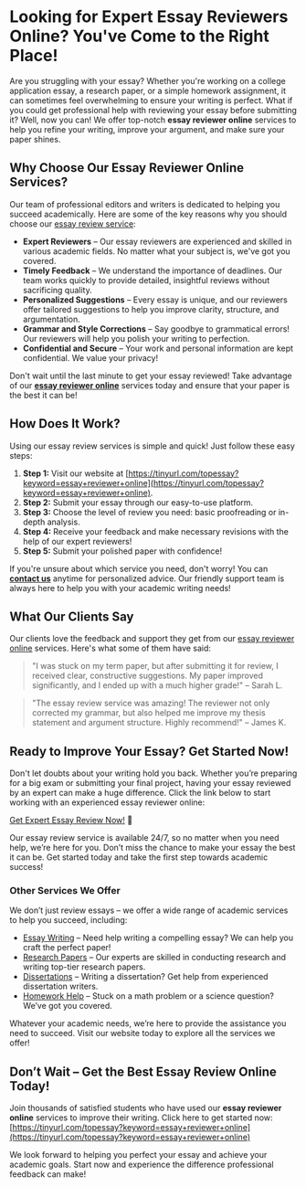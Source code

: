 # Looking for Expert Essay Reviewers Online? You've Come to the Right Place!

Are you struggling with your essay? Whether you're working on a college application essay, a research paper, or a simple homework assignment, it can sometimes feel overwhelming to ensure your writing is perfect. What if you could get professional help with reviewing your essay before submitting it? Well, now you can! We offer top-notch **essay reviewer online** services to help you refine your writing, improve your argument, and make sure your paper shines.

## Why Choose Our Essay Reviewer Online Services?

Our team of professional editors and writers is dedicated to helping you succeed academically. Here are some of the key reasons why you should choose our [essay review service](https://tinyurl.com/topessay?keyword=essay+reviewer+online):

- **Expert Reviewers** – Our essay reviewers are experienced and skilled in various academic fields. No matter what your subject is, we've got you covered. 
- **Timely Feedback** – We understand the importance of deadlines. Our team works quickly to provide detailed, insightful reviews without sacrificing quality.
- **Personalized Suggestions** – Every essay is unique, and our reviewers offer tailored suggestions to help you improve clarity, structure, and argumentation.
- **Grammar and Style Corrections** – Say goodbye to grammatical errors! Our reviewers will help you polish your writing to perfection.
- **Confidential and Secure** – Your work and personal information are kept confidential. We value your privacy!

Don't wait until the last minute to get your essay reviewed! Take advantage of our [**essay reviewer online**](https://tinyurl.com/topessay?keyword=essay+reviewer+online) services today and ensure that your paper is the best it can be!

## How Does It Work?

Using our essay review services is simple and quick! Just follow these easy steps:

1. **Step 1:** Visit our website at [https://tinyurl.com/topessay?keyword=essay+reviewer+online](https://tinyurl.com/topessay?keyword=essay+reviewer+online).
2. **Step 2:** Submit your essay through our easy-to-use platform.
3. **Step 3:** Choose the level of review you need: basic proofreading or in-depth analysis.
4. **Step 4:** Receive your feedback and make necessary revisions with the help of our expert reviewers!
5. **Step 5:** Submit your polished paper with confidence!

If you're unsure about which service you need, don't worry! You can [**contact us**](https://tinyurl.com/topessay?keyword=essay+reviewer+online) anytime for personalized advice. Our friendly support team is always here to help you with your academic writing needs!

## What Our Clients Say

Our clients love the feedback and support they get from our [essay reviewer online](https://tinyurl.com/topessay?keyword=essay+reviewer+online) services. Here's what some of them have said:

> "I was stuck on my term paper, but after submitting it for review, I received clear, constructive suggestions. My paper improved significantly, and I ended up with a much higher grade!" – Sarah L.

> "The essay review service was amazing! The reviewer not only corrected my grammar, but also helped me improve my thesis statement and argument structure. Highly recommend!" – James K.

## Ready to Improve Your Essay? Get Started Now!

Don't let doubts about your writing hold you back. Whether you’re preparing for a big exam or submitting your final project, having your essay reviewed by an expert can make a huge difference. Click the link below to start working with an experienced essay reviewer online:

[Get Expert Essay Review Now!](https://tinyurl.com/topessay?keyword=essay+reviewer+online) 🚀

Our essay review service is available 24/7, so no matter when you need help, we’re here for you. Don’t miss the chance to make your essay the best it can be. Get started today and take the first step towards academic success!

### Other Services We Offer

We don’t just review essays – we offer a wide range of academic services to help you succeed, including:

- [Essay Writing](https://tinyurl.com/topessay?keyword=essay+reviewer+online) – Need help writing a compelling essay? We can help you craft the perfect paper!
- [Research Papers](https://tinyurl.com/topessay?keyword=essay+reviewer+online) – Our experts are skilled in conducting research and writing top-tier research papers.
- [Dissertations](https://tinyurl.com/topessay?keyword=essay+reviewer+online) – Writing a dissertation? Get help from experienced dissertation writers.
- [Homework Help](https://tinyurl.com/topessay?keyword=essay+reviewer+online) – Stuck on a math problem or a science question? We’ve got you covered.

Whatever your academic needs, we’re here to provide the assistance you need to succeed. Visit our website today to explore all the services we offer!

## Don’t Wait – Get the Best Essay Review Online Today!

Join thousands of satisfied students who have used our **essay reviewer online** services to improve their writing. Click here to get started now: [https://tinyurl.com/topessay?keyword=essay+reviewer+online](https://tinyurl.com/topessay?keyword=essay+reviewer+online)

We look forward to helping you perfect your essay and achieve your academic goals. Start now and experience the difference professional feedback can make!
